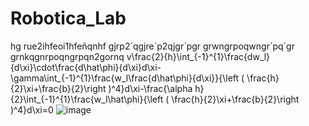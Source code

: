 # Robotica_Lab
hg rue2ihfeoi1hfeñqnhf
gjrp2´qgjre´p2qjgr´pgr
grwngrpoqwngr´pq´gr
grnkqgnrpoqngrpqn2gornq
v\frac{2}{h}\int_{-1}^{1}\frac{dw_l}{d\xi}\cdot\frac{d\hat\phi}{d\xi}d\xi-\gamma\int_{-1}^{1}\frac{w_l\frac{d\hat\phi}{d\xi}}{\left (  \frac{h}{2}\xi+\frac{b}{2}\right )^4}d\xi-\frac{\alpha h}{2}\int_{-1}^{1}\frac{w_l\hat\phi}{\left (  \frac{h}{2}\xi+\frac{b}{2}\right )^4}d\xi=0
![image](https://github.com/ramarinm/Robotica_Lab/assets/124843458/d3b29237-5a02-468f-b39d-1ef1fd03bda2)

